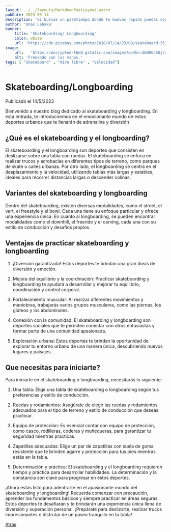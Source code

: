 ```yaml
---
layout: ../../layouts/MarkdownPostLayout.astro
pubDate: 2023-05-14
description: 'Si buscas un pasatiempo donde te muevas rapido puedas conocer sitios de tu ciudad/pueblo y donde puedes aprender trucos impresionantes el skateboarding es para ti!.'
author: 'Unax Labaka'
banner: 
    title: 'Skateboarding/ Longboarding'
    color: white
    url: 'https://cdn.pixabay.com/photo/2018/07/14/23/08/skateboard-3538632_1280.jpg'
image:
    url:   'https://encrypted-tbn0.gstatic.com/images?q=tbn:ANd9GcSOjr2sNtM18YnxnmBvQ6li4WJgMoFrGB7SvoRzI1H6E_Iae2sXN7Ja7xk9fai5QVZU03Y&usqp=CAU'
    alt: 'Frenando con las manos.'
tags: [ "Skateboard" , "Aire libre" , "Velocidad"]
---
```

# Skateboarding/Longboarding

Publicado el 14/5/2023

 Bienvenido a nuestro blog dedicado al skateboarding y longboarding. En esta entrada, te introduciremos en el emocionante mundo de estos deportes urbanos que te llenarán de adrenalina y diversión

## ¿Qué es el skateboarding y el longboarding?

El skateboarding y el longboarding son deportes que consisten en deslizarse sobre una tabla con ruedas. El skateboarding se enfoca en realizar trucos y acrobacias en diferentes tipos de terreno, como parques de skate o calles urbanas. Por otro lado, el longboarding se centra en el desplazamiento y la velocidad, utilizando tablas más largas y estables, ideales para recorrer distancias largas o descender colinas.


## Variantes del skateboarding y longboarding

Dentro del skateboarding, existen diversas modalidades, como el street, el vert, el freestyle y el bowl. Cada una tiene su enfoque particular y ofrece una experiencia única. En cuanto al longboarding, se pueden encontrar modalidades como el downhill, el freeride y el carving, cada una con su estilo de conducción y desafíos propios.


## Ventajas de practicar skateboarding y longboarding

1. ¡Diversion garantizada!
    Estos deportes te brindan una gran dosis de diversión y emoción.
    
2. Mejora del equilibrio y la coordinación:
    Practicar skateboarding y longboarding te ayudará a desarrollar y mejorar tu equilibrio, coordinación y control corporal.
 
 3. Fortalecimiento muscular:
     Al realizar diferentes movimientos y maniobras, trabajarás varios grupos musculares, como las piernas, los glúteos y los abdominales.
   
 4. Conexión con la comunidad:
     El skateboarding y longboarding son deportes sociales que te permiten conectar con otros entusiastas y formar parte de una comunidad apasionada.

 5. Exploración urbana:
     Estos deportes te brindan la oportunidad de explorar tu entorno urbano de una manera única, descubriendo nuevos lugares y paisajes.

## Que necesitas para iniciarte?
 
Para iniciarte en el skateboarding o longboarding, necesitarás lo siguiente:

1. Una tabla: 
 Elige una tabla de skateboarding o longboarding según tus preferencias y estilo de conducción.

2. Ruedas y rodamientos:
 Asegúrate de elegir las ruedas y rodamientos adecuados para el tipo de terreno y estilo de conducción que deseas practicar.

3. Equipo de protección:
 Es esencial contar con equipo de protección, como casco, rodilleras, coderas y muñequeras, para garantizar tu seguridad mientras practicas.

4. Zapatillas adecuadas:
 Elige un par de zapatillas con suela de goma resistente que te brinden agarre y protección para tus pies mientras estás en la tabla.

5. Determinación y práctica:
 El skateboarding y el longboarding requieren tiempo y práctica para desarrollar habilidades. La determinación y la constancia son clave para progresar en estos deportes.


¡Ahora estás listo para adentrarte en el apasionante mundo del skateboarding y longboarding! Recuerda comenzar con precaución, aprender los fundamentos básicos y siempre practicar en áreas seguras. Estos deportes te desafiarán y te brindarán una experiencia única llena de diversión y superación personal. ¡Prepárate para deslizarte, realizar trucos impresionantes o disfrutar de un paseo tranquilo en tu tabla!


 [Atras](../../blog/)